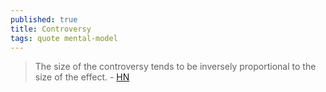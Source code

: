 ```yaml
---
published: true
title: Controversy
tags: quote mental-model
---
```

> The size of the controversy tends to be inversely proportional to the size of the effect. - [HN](https://news.ycombinator.com/item?id=29047986)
